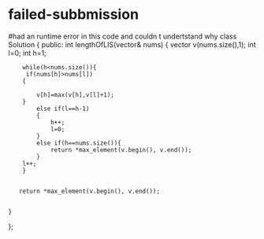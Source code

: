# failed-subbmission
#had an runtime error in this code and couldn t undertstand why
class Solution {
public:
    int lengthOfLIS(vector<int>& nums) {
        vector<int> v(nums.size(),1);
        int l=0;
        int h=1;
        
        while(h<nums.size()){
         if(nums[h]>nums[l])
        {
            
            v[h]=max(v[h],v[l]+1);
        }
            else if(l==h-1)
            {
                h++;
                l=0;
            }
            else if(h==nums.size()){
                return *max_element(v.begin(), v.end());
            }
        l++;
        }
        

       return *max_element(v.begin(), v.end());

        
    }
};
